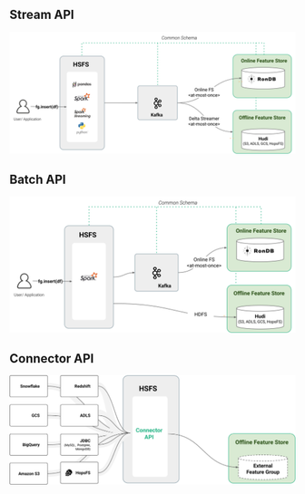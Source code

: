 
## Stream API

<img src="/assets/images/concepts/fs/fg-stream-api.svg">


## Batch API

<img src="/assets/images/concepts/fs/fg-batch-api.svg">


## Connector API


<img src="/assets/images/concepts/fs/fg-connector-api.svg">

